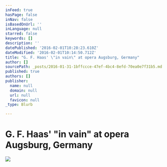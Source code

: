```yaml
---
inFeed: true
hasPage: false
inNav: false
isBasedOnUrl: ''
inLanguage: null
starred: false
keywords: []
description: ''
datePublished: '2016-02-01T10:28:23.610Z'
dateModified: '2016-02-01T10:14:50.712Z'
title: "G. F. Haas' \"in vain\" at opera Augsburg, Germany"
author: []
sourcePath: _posts/2016-01-31-1bffccce-47ef-4bc4-8efd-70ea0e7f31b5.md
published: true
authors: []
publisher:
  name: null
  domain: null
  url: null
  favicon: null
_type: Blurb

---
```

# G. F. Haas' "in vain" at opera Augsburg, Germany
![](https://s3-us-west-2.amazonaws.com/the-grid-img/p/b6ca4f88610cf3ba793f737953b76d0d7d06ba1b.jpg)
